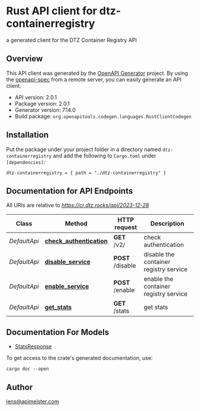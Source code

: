 # Rust API client for dtz-containerregistry

a generated client for the DTZ Container Registry API


## Overview

This API client was generated by the [OpenAPI Generator](https://openapi-generator.tech) project.  By using the [openapi-spec](https://openapis.org) from a remote server, you can easily generate an API client.

- API version: 2.0.1
- Package version: 2.0.1
- Generator version: 7.14.0
- Build package: `org.openapitools.codegen.languages.RustClientCodegen`

## Installation

Put the package under your project folder in a directory named `dtz-containerregistry` and add the following to `Cargo.toml` under `[dependencies]`:

```
dtz-containerregistry = { path = "./dtz-containerregistry" }
```

## Documentation for API Endpoints

All URIs are relative to *https://cr.dtz.rocks/api/2023-12-28*

Class | Method | HTTP request | Description
------------ | ------------- | ------------- | -------------
*DefaultApi* | [**check_authentication**](docs/DefaultApi.md#check_authentication) | **GET** /v2/ | check authentication
*DefaultApi* | [**disable_service**](docs/DefaultApi.md#disable_service) | **POST** /disable | disable the container registry service
*DefaultApi* | [**enable_service**](docs/DefaultApi.md#enable_service) | **POST** /enable | enable the container registry service
*DefaultApi* | [**get_stats**](docs/DefaultApi.md#get_stats) | **GET** /stats | get stats


## Documentation For Models

 - [StatsResponse](docs/StatsResponse.md)


To get access to the crate's generated documentation, use:

```
cargo doc --open
```

## Author

jens@apimeister.com

